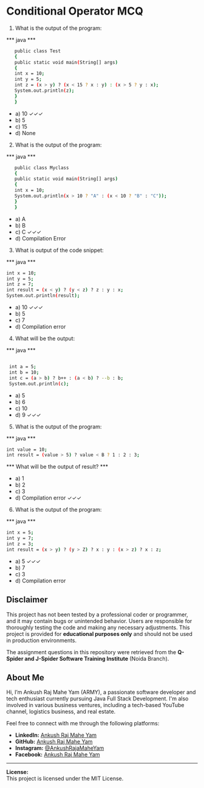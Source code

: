 # Conditional Operator MCQ

1. What is the output of the program:

*** java ***
```bash
   public class Test 
   { 
   public static void main(String[] args)
   { 
   int x = 10; 
   int y = 5; 
   int z = (x > y) ? (x < 15 ? x : y) : (x > 5 ? y : x); 
   System.out.println(z); 
   } 
   } 
```
- a) 10 ✓✓✓
- b) 5 
- c) 15 
- d) None 



2. What is the output of the program:

*** java ***
```bash
   public class Myclass 
   { 
   public static void main(String[] args)
   { 
   int x = 10; 
   System.out.println(x > 10 ? "A" : (x < 10 ? "B" : "C")); 
   } 
   } 
```
- a) A
- b) B 
- c) C ✓✓✓
- d) Compilation Error


3. What is output of the code snippet: 

*** java ***
 ```bash
int x = 10; 
int y = 5; 
int z = 7; 
int result = (x < y) ? (y < z) ? z : y : x; 
System.out.println(result); 
   ```
- a) 10 ✓✓✓
- b) 5 
- c) 7 
- d) Compilation error 



4. What will be the output:

*** java ***
 ```bash

  int a = 5; 
  int b = 10; 
  int c = (a > b) ? b++ : (a < b) ? --b : b;
  System.out.println(c);   

   ```
- a) 5
- b) 6
- c) 10
- d) 9 ✓✓✓



5. What is the output of the program:

*** java ***
 ```bash
int value = 10; 
int result = (value > 5) ? value < B ? 1 : 2 : 3;

   ```
*** What will be the output of result? ***   
- a) 1
- b) 2
- c) 3
- d) Compilation error  ✓✓✓



6. What is the output of the program:

*** java ***
 ```bash
int x = 5;
int y = 7;
int z = 3;
int result = (x > y) ? (y > Z) ? x : y : (x > z) ? x : z;
   ```
- a) 5  ✓✓✓
- b) 7
- c) 3
- d) Compilation error






## Disclaimer

This project has not been tested by a professional coder or programmer, and it may contain bugs or unintended behavior. Users are responsible for thoroughly testing the code and making any necessary adjustments. This project is provided for **educational purposes only** and should not be used in production environments.

The assignment questions in this repository were retrieved from the **Q-Spider and J-Spider Software Training Institute** (Noida Branch).

## About Me

Hi, I’m Ankush Raj Mahe Yam (ARMY), a passionate software developer and tech enthusiast currently pursuing Java Full Stack Development. I'm also involved in various business ventures, including a tech-based YouTube channel, logistics business, and real estate.

Feel free to connect with me through the following platforms:

- **LinkedIn:** [Ankush Raj Mahe Yam](https://linkedin.com/in/AnkushRajMaheYam)
- **GitHub:** [Ankush Raj Mahe Yam](https://github.com/AnkushRajMaheYam)
- **Instagram:** [@AnkushRajaMaheYam](https://instagram.com/AnkushRajaMaheYam)
- **Facebook:** [Ankush Raj Mahe Yam](https://facebook.com/AnkushRajMaheYam)

---

**License:**  
This project is licensed under the MIT License.

